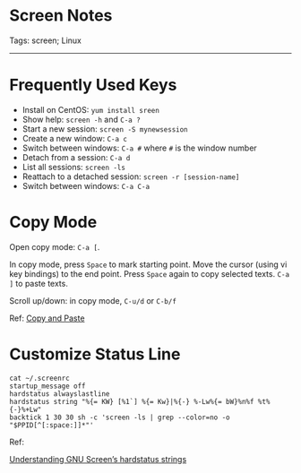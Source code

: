 # Screen Notes
Tags: screen; Linux

------

# Frequently Used Keys

* Install on CentOS: `yum install sreen`
* Show help: `screen -h` and `C-a ?`
* Start a new session: `screen -S mynewsession`
* Create a new window: `C-a c`
* Switch between windows: `C-a #` where `#` is the window number
* Detach from a session: `C-a d`
* List all sessions: `screen -ls`
* Reattach to a detached session: `screen -r [session-name]`
* Switch between windows: `C-a C-a`

# Copy Mode

Open copy mode: `C-a [`.

In copy mode, press `Space` to mark starting point.
Move the cursor (using vi key bindings) to the end point.
Press `Space` again to copy selected texts. `C-a ]` to paste texts.

Scroll up/down: in copy mode, `C-u/d` or `C-b/f`

Ref: [Copy and Paste](http://web.mit.edu/gnu/doc/html/screen_11.html)

# Customize Status Line

```
cat ~/.screenrc
startup_message off
hardstatus alwayslastline
hardstatus string "%{= KW} [%1`] %{= Kw}|%{-} %-Lw%{= bW}%n%f %t%{-}%+Lw"
backtick 1 30 30 sh -c 'screen -ls | grep --color=no -o "$PPID[^[:space:]]*"'
```

Ref:

[Understanding GNU Screen’s hardstatus strings](http://www.kilobitspersecond.com/2014/02/10/understanding-gnu-screens-hardstatus-strings/)
